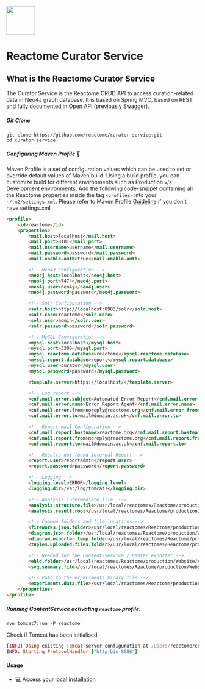 [<img src=https://user-images.githubusercontent.com/6883670/31999264-976dfb86-b98a-11e7-9432-0316345a72ea.png height=75 />](https://reactome.org)

# Reactome Curator Service

## What is the Reactome Curator Service

The Curator Service is the Reactome CRUD API to access curation-related data in Neo4J graph database. It is based on Spring MVC, based on REST and fully documented in Open API (previously Swagger).

##### Git Clone

```console
git clone https://github.com/reactome/curator-service.git
cd curator-service
```

##### Configuring Maven Profile :memo:

Maven Profile is a set of configuration values which can be used to set or override default values of Maven build. Using a build profile, you can customize build for different environments such as Production v/s Development environments.
Add the following code-snippet containing all the Reactome properties inside the tag ```<profiles>``` into your ```~/.m2/settings.xml```.
Please refer to Maven Profile [Guideline](http://maven.apache.org/guides/introduction/introduction-to-profiles.html) if you don't have settings.xml

```html
<profile>
    <id>reactome</id>
    <properties>
        <mail.host>localhost</mail.host>
        <mail.port>8181</mail.port>
        <mail.username>username</mail.username>
        <mail.password>password</mail.password>
        <mail.enable.auth>true</mail.enable.auth>

        <!-- Neo4J Configuration -->
        <neo4j.host>localhost</neo4j.host>
        <neo4j.port>7474</neo4j.port>
        <neo4j.user>neo4j</neo4j.user>
        <neo4j.password>password</neo4j.password>

        <!-- Solr Configuration -->
        <solr.host>http://localhost:8983/solr</solr.host>
        <solr.core>reactome</solr.core>
        <solr.user>admin</solr.user>
        <solr.password>password</solr.password>

        <!-- MySQL Configuration -->
        <mysql.host>localhost</mysql.host>
        <mysql.port>3306</mysql.port>
        <mysql.reactome.database>reactome</mysql.reactome.database>
        <mysql.report.database>report</mysql.report.database>
        <mysql.user>curator</mysql.user>
        <mysql.password>password</mysql.password>

        <template.server>https://localhost/</template.server>

        <!-- Log report -->
        <cnf.mail.error.subject>Automated Error Report</cnf.mail.error.subject>
        <cnf.mail.error.name>Error Report Agent</cnf.mail.error.name>
        <cnf.mail.error.from>noreply@reactome.org</cnf.mail.error.from>
        <cnf.mail.error.to>mail@domain.ac.uk</cnf.mail.error.to>

        <!-- Report mail Configuration -->
        <cnf.mail.report.hostname>reactome.org</cnf.mail.report.hostname>
        <cnf.mail.report.from>noreply@reactome.org</cnf.mail.report.from>
        <cnf.mail.report.to>mail@domain.ac.uk</cnf.mail.report.to>

        <!-- Results not found internal Report -->
        <report.user>reportadmin</report.user>
        <report.password>password</report.password>

        <!-- Logging -->
        <logging.level>ERROR</logging.level>
        <logging.dir>/var/log/tomcat7</logging.dir>

        <!-- Analysis intermediate file  -->
        <analysis.structure.file>/usr/local/reactomes/Reactome/production/AnalysisService/input/analysis.bin</analysis.structure.file>
        <analysis.result.root>/usr/local/reactomes/Reactome/production/AnalysisService/temp</analysis.result.root>

        <!-- Common folders and file locations -->
        <fireworks.json.folder>/usr/local/reactomes/Reactome/production/Website/static/download/current/fireworks</fireworks.json.folder>
        <diagram.json.folder>/usr/local/reactomes/Reactome/production/Website/static/download/current/diagram</diagram.json.folder>
        <diagram.exporter.temp.folder>/usr/local/reactomes/Reactome/production/ContentService/exporter/</diagram.exporter.temp.folder>
        <tuples.uploaded.files.folder>/usr/local/reactomes/Reactome/production/ContentService/custom</tuples.uploaded.files.folder>

        <!-- Needed for the Content-Service / Raster exporter -->
        <ehld.folder>/usr/local/reactomes/Reactome/production/Website/static/download/current/ehld</ehld.folder>
        <svg.summary.file>/usr/local/reactomes/Reactome/production/Website/static/download/current/ehld/svgsummary.txt</svg.summary.file>

        <!-- Path to the experiments binary file -->
        <experiments.data.file>/usr/local/reactomes/Reactome/production/AnalysisService/digester/experiments.bin</experiments.data.file>
    </properties>
</profile>
```

##### Running ContentService activating ```reactome``` profile.
```console
mvn tomcat7:run -P reactome
```

Check if Tomcat has been initialised
```rb
[INFO] Using existing Tomcat server configuration at /Users/reactome/content-service/target/tomcat
INFO: Starting ProtocolHandler ["http-bio-8686"]
```

#### Usage

* :computer: Access your local [installation](http://localhost:8686/)

